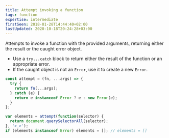 ```yaml
---
title: Attempt invoking a function
tags: function
expertise: intermediate
firstSeen: 2018-01-28T14:44:40+02:00
lastUpdated: 2020-10-18T20:24:28+03:00
---
```


Attempts to invoke a function with the provided arguments, returning either the result or the caught error object.

- Use a `try...catch` block to return either the result of the function or an appropriate error.
- If the caught object is not an `Error`, use it to create a new `Error`.

```js
const attempt = (fn, ...args) => {
  try {
    return fn(...args);
  } catch (e) {
    return e instanceof Error ? e : new Error(e);
  }
};
```

```js
var elements = attempt(function(selector) {
  return document.querySelectorAll(selector);
}, '>_>');
if (elements instanceof Error) elements = []; // elements = []
```
